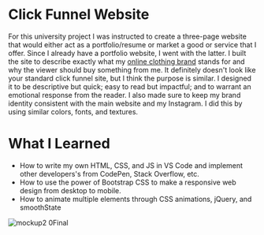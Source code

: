 # Click Funnel Website
For this university project I was instructed to create a three-page website that would either act as a portfolio/resume or market a good or service that I offer.
Since I already have a portfolio website, I went with the latter. I built the site to describe exactly what my [online clothing brand](https://lessthanthreeapparel.com/)
stands for and why the viewer should buy something from me. It definitely doesn't look like your standard click funnel site, but I think the purpose is similar. I designed
it to be descriptive but quick; easy to read but impactful; and to warrant an emotional response from the reader. I also made sure to keep my brand identity consistent with
the main website and my Instagram. I did this by using similar colors, fonts, and textures.

# What I Learned
- How to write my own HTML, CSS, and JS in VS Code and implement other developers's from CodePen, Stack Overflow, etc.
- How to use the power of Bootstrap CSS to make a responsive web design from desktop to mobile.
- How to animate multiple elements through CSS animations, jQuery, and smoothState

![mockup2 0Final](https://user-images.githubusercontent.com/33633958/109109672-54697b80-76fb-11eb-9bcf-7c4811fb77e2.jpg)
